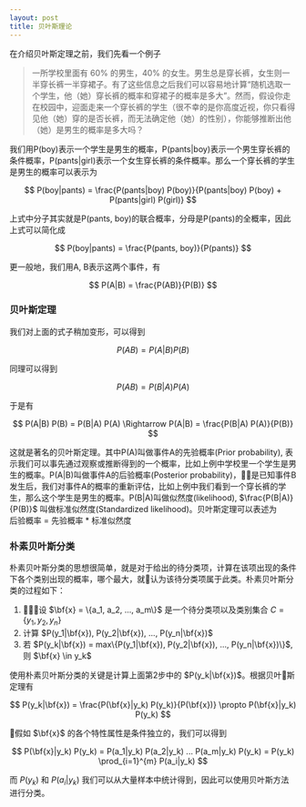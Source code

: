 ```yaml
---
layout: post
title: 贝叶斯理论
---
```

在介绍贝叶斯定理之前，我们先看一个例子

>一所学校里面有 60% 的男生，40% 的女生。男生总是穿长裤，女生则一半穿长裤一半穿裙子。有了这些信息之后我们可以容易地计算“随机选取一个学生，他（她）穿长裤的概率和穿裙子的概率是多大”。然而，假设你走在校园中，迎面走来一个穿长裤的学生（很不幸的是你高度近视，你只看得见他（她）穿的是否长裤，而无法确定他（她）的性别），你能够推断出他（她）是男生的概率是多大吗？

我们用P(boy)表示一个学生是男生的概率，P(pants|boy)表示一个男生穿长裤的条件概率，P(pants|girl)表示一个女生穿长裤的条件概率。那么一个穿长裤的学生是男生的概率可以表示为

$$ P(boy|pants) = \frac{P(pants|boy) P(boy)}{P(pants|boy) P(boy) + P(pants|girl) P(girl)} $$

上式中分子其实就是P(pants, boy)的联合概率，分母是P(pants)的全概率，因此上式可以简化成

$$ P(boy|pants) = \frac{P(pants, boy)}{P(pants)} $$

更一般地，我们用A, B表示这两个事件，有

$$ P(A|B) = \frac{P(AB)}{P(B)} $$

### 贝叶斯定理
我们对上面的式子稍加变形，可以得到

$$ P(AB) = P(A|B) P(B) $$

同理可以得到

$$ P(AB) = P(B|A) P(A) $$

于是有

$$
P(A|B) P(B) = P(B|A) P(A) \Rightarrow P(A|B) = \frac{P(B|A) P(A)}{P(B)}
$$

这就是著名的贝叶斯定理。其中P(A)叫做事件A的先验概率(Prior probability), 表示我们可以事先通过观察或推断得到的一个概率，比如上例中学校里一个学生是男生的概率。P(A|B)叫做事件A的后验概率(Posterior probability)，是已知事件B发生后，我们对事件A的概率的重新评估，比如上例中我们看到一个穿长裤的学生，那么这个学生是男生的概率。P(B|A)叫做似然度(likelihood), $\frac{P(B|A)}{P(B)}$ 叫做标准似然度(Standardized likelihood)。贝叶斯定理可以表述为  
后验概率 = 先验概率 * 标准似然度

### 朴素贝叶斯分类
朴素贝叶斯分类的思想很简单，就是对于给出的待分类项，计算在该项出现的条件下各个类别出现的概率，哪个最大，就认为该待分类项属于此类。朴素贝叶斯分类的过程如下：
1. 设 $\bf{x} = \{a_1, a_2, ..., a_m\}$ 是一个待分类项以及类别集合 $C = \{y_1, y_2, y_n\}$
2. 计算 $P(y_1|\bf{x}), P(y_2|\bf{x}), ..., P(y_n|\bf{x})$
3. 若 $P(y_k|\bf{x}) = max\{P(y_1|\bf{x}), P(y_2|\bf{x}), ..., P(y_n|\bf{x})\}$, 则 $\bf{x} \in y_k$

使用朴素贝叶斯分类的关键是计算上面第2步中的 $P(y_k|\bf{x})$。根据贝叶斯定理有

$$ P(y_k|\bf{x}) = \frac{P(\bf{x}|y_k) P(y_k)}{P(\bf{x})} \propto P(\bf{x}|y_k) P(y_k) $$

假如 $\bf{x}$ 的各个特性属性是条件独立的，我们可以得到

$$ P(\bf{x}|y_k) P(y_k) = P(a_1|y_k) P(a_2|y_k) ... P(a_m|y_k) P(y_k) = P(y_k) \prod_{i=1}^{m} P(a_i|y_k) $$

而 $P(y_k)$ 和 $P(a_i|y_k)$ 我们可以从大量样本中统计得到，因此可以使用贝叶斯方法进行分类。
